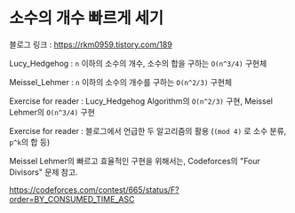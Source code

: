 # 소수의 개수 빠르게 세기

블로그 링크 : https://rkm0959.tistory.com/189

Lucy_Hedgehog : `n` 이하의 소수의 개수, 소수의 합을 구하는 `O(n^3/4)` 구현체

Meissel_Lehmer : `n` 이하의 소수의 개수를 구하는 `O(n^2/3)` 구현체



Exercise for reader : Lucy_Hedgehog Algorithm의 `O(n^2/3)` 구현, Meissel Lehmer의 `O(n^3/4)` 구현

Exercise for reader : 블로그에서 언급한 두 알고리즘의 활용 (`(mod 4)` 로 소수 분류, `p^k`의 합 등)

Meissel Lehmer의 빠르고 효율적인 구현을 위해서는, Codeforces의 "Four Divisors" 문제 참고.

https://codeforces.com/contest/665/status/F?order=BY_CONSUMED_TIME_ASC
